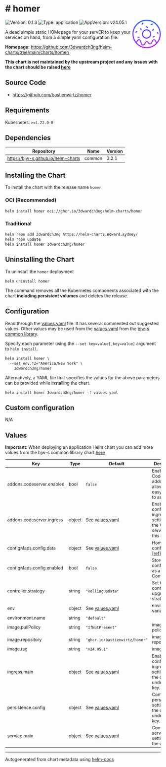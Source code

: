 # # homer

<img src="https://raw.githubusercontent.com/bastienwirtz/homer/5609315/public/assets/icons/logo.svg" align="right" width="92" alt="homer logo">

![Version: 0.1.3](https://img.shields.io/badge/Version-0.1.3-informational?style=flat)
![Type: application](https://img.shields.io/badge/Type-application-informational?style=flat)
![AppVersion: v24.05.1](https://img.shields.io/badge/AppVersion-v24.05.1-informational?style=flat)

A dead simple static HOMepage for your servER to keep your services on hand, from a simple yaml configuration file.

**Homepage:** <https://github.com/3dwardch3ng/helm-charts/tree/main/charts/homer/>

**This chart is not maintained by the upstream project and any issues with the chart should be raised
[here](https://helm-charts.edward.sydney//issues/new?assignees=3dwardch3ng&labels=bug&template=bug_report.yaml&name=homer&version=0.1.3)**

## Source Code

* <https://github.com/bastienwirtz/homer>

## Requirements

Kubernetes: `>=1.22.0-0`

## Dependencies

| Repository | Name | Version |
|------------|------|---------|
| <https://bjw-s.github.io/helm-charts> | common | 3.2.1 |

## Installing the Chart

To install the chart with the release name `homer`

### OCI (Recommended)

```console
helm install homer oci://ghcr.io/3dwardch3ng/helm-charts/homer
```

### Traditional

```console
helm repo add 3dwardch3ng https://helm-charts.edward.sydney/
helm repo update
helm install homer 3dwardch3ng/homer
```

## Uninstalling the Chart

To uninstall the `homer` deployment

```console
helm uninstall homer
```

The command removes all the Kubernetes components associated with the chart **including persistent volumes** and deletes the release.

## Configuration

Read through the [values.yaml](./values.yaml) file. It has several commented out suggested values.
Other values may be used from the [values.yaml](https://github.com/bjw-s/helm-charts/tree/main/charts/library/common/values.yaml) from the [bjw-s common library](https://github.com/bjw-s/helm-charts/tree/main/charts/library/common).

Specify each parameter using the `--set key=value[,key=value]` argument to `helm install`.

```console
helm install homer \
  --set env.TZ="America/New York" \
    3dwardch3ng/homer
```

Alternatively, a YAML file that specifies the values for the above parameters can be provided while installing the chart.

```console
helm install homer 3dwardch3ng/homer -f values.yaml
```

## Custom configuration

N/A

## Values

**Important**: When deploying an application Helm chart you can add more values from the bjw-s common library chart [here](https://github.com/bjw-s/helm-charts/tree/main/charts/library/common)

| Key | Type | Default | Description |
|-----|------|---------|-------------|
| addons.codeserver.enabled | bool | `false` | Enable VS Code server addon.    This allows for easy access to assets. |
| addons.codeserver.ingress | object | See [values.yaml](./values.yaml) | Enable and configure ingress settings for the VS Code server under this key. |
| configMaps.config.data | object | See [values.yaml](./values.yaml) | Homer configuration. [[ref]](https://github.com/bastienwirtz/homer/blob/main/docs/configuration.md) |
| configMaps.config.enabled | bool | `false` | Store homer configuration as a ConfigMap |
| controller.strategy | string | `"RollingUpdate"` | Set the controller upgrade strategy |
| env | object | See [values.yaml](./values.yaml) | environment variables. |
| environment.name | string | `"default"` |  |
| image.pullPolicy | string | `"IfNotPresent"` | image pull policy |
| image.repository | string | `"ghcr.io/bastienwirtz/homer"` | image repository |
| image.tag | string | `"v24.05.1"` | image tag |
| ingress.main | object | See [values.yaml](./values.yaml) | Enable and configure ingress settings for the chart under this key. |
| persistence.config | object | See [values.yaml](./values.yaml) | Configure persistence settings for the chart under this key. |
| service.main | object | See [values.yaml](./values.yaml) | Configures service settings for the chart. |

---
Autogenerated from chart metadata using [helm-docs](https://github.com/norwoodj/helm-docs)
